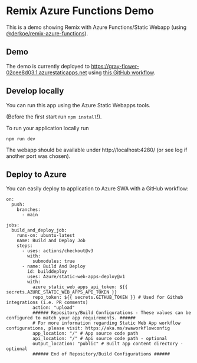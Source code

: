 # Remix Azure Functions Demo

This is a demo showing Remix with Azure Functions/Static Webapp (using [@derkoe/remix-azure-functions](https://www.npmjs.com/package/@derkoe/remix-azure-functions)).

## Demo

The demo is currently deployed to https://gray-flower-02cee8d03.1.azurestaticapps.net using [this GitHub workflow](.github/workflows/azure-static-web-apps-gray-flower-02cee8d03.yml).

## Develop locally 

You can run this app using the Azure Static Webapps tools. 

(Before the first start run `npm install`!).

To run your application locally run

```
npm run dev
```

The webapp should be available under http://localhost:4280/ (or see log if another port was chosen).

## Deploy to Azure

You can easily deploy to application to Azure SWA with a GitHub workflow:

```
on:
  push:
    branches:
      - main

jobs:
  build_and_deploy_job:
    runs-on: ubuntu-latest
    name: Build and Deploy Job
    steps:
      - uses: actions/checkout@v3
        with:
          submodules: true
      - name: Build And Deploy
        id: builddeploy
        uses: Azure/static-web-apps-deploy@v1
        with:
          azure_static_web_apps_api_token: ${{ secrets.AZURE_STATIC_WEB_APPS_API_TOKEN }}
          repo_token: ${{ secrets.GITHUB_TOKEN }} # Used for Github integrations (i.e. PR comments)
          action: "upload"
          ###### Repository/Build Configurations - These values can be configured to match your app requirements. ######
          # For more information regarding Static Web App workflow configurations, please visit: https://aka.ms/swaworkflowconfig
          app_location: "/" # App source code path
          api_location: "/" # Api source code path - optional
          output_location: "public" # Built app content directory - optional
          ###### End of Repository/Build Configurations ######
```
